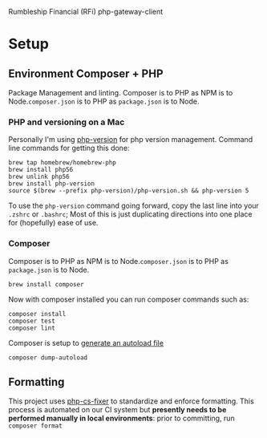 Rumbleship Financial (RFi) php-gateway-client

# Setup
## Environment Composer + PHP
Package Management and linting.
Composer is to PHP as NPM is to Node.`composer.json` is to PHP as `package.json` is to Node.

### PHP and versioning on a Mac
Personally I'm using [php-version](https://github.com/wilmoore/php-version) for
php version management.  Command line commands for getting this done:

    brew tap homebrew/homebrew-php
    brew install php56
    brew unlink php56
    brew install php-version
    source $(brew --prefix php-version)/php-version.sh && php-version 5

To use the `php-version` command going forward, copy the last line into your `.zshrc` or `.bashrc`;
Most of this is just duplicating directions into one place for (hopefully) ease of use.

### Composer
Composer is to PHP as NPM is to Node.`composer.json` is to PHP as `package.json` is to Node.

    brew install composer

Now with composer installed you can run composer commands such as:

    composer install
    composer test
    composer lint

Composer is setup to [generate an autoload file](https://getcomposer.org/doc/01-basic-usage.md#autoloading)

    composer dump-autoload

## Formatting

This project uses [php-cs-fixer](https://github.com/FriendsOfPHP/PHP-CS-Fixer) to standardize and enforce formatting. This process is automated on our CI system but **presently needs to be performed manually in local environments**: prior to committing, run `composer format`
